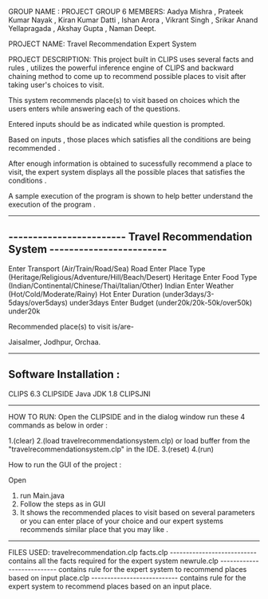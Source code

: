 GROUP NAME : PROJECT GROUP 6
MEMBERS: Aadya Mishra , Prateek Kumar Nayak , Kiran Kumar Datti , Ishan Arora , Vikrant Singh , Srikar Anand Yellapragada , Akshay Gupta , Naman Deept.

PROJECT NAME: Travel Recommendation Expert System

PROJECT DESCRIPTION: 
This project built in CLIPS uses several facts and rules , utilizes the powerful inference engine of CLIPS and backward chaining method to 
come up to recommend possible places to visit after taking user's choices to visit.


This system recommends place(s) to visit based on choices which the users enters while answering each of the questions.

Entered inputs should be as indicated while question is prompted.

Based on inputs , those places which satisfies all the conditions are being recommended .

After enough information is obtained to sucessfully recommend a place to visit, the expert system displays all the possible places that satisfies the conditions .

A sample execution of the program is shown to help better understand the execution of the program .

------------------------------------------------------------------------------
------------------------ Travel Recommendation System ------------------------
------------------------------------------------------------------------------

Enter Transport           (Air/Train/Road/Sea)
Road
Enter Place Type          (Heritage/Religious/Adventure/Hill/Beach/Desert)
Heritage
Enter Food Type           (Indian/Continental/Chinese/Thai/Italian/Other)
Indian
Enter Weather             (Hot/Cold/Moderate/Rainy)
Hot
Enter Duration            (under3days/3-5days/over5days)
under3days
Enter Budget              (under20k/20k-50k/over50k)
under20k


Recommended place(s) to visit is/are-

Jaisalmer, 
Jodhpur, 
Orchaa.

------------------------------------------------------------------------------
Software Installation :
------------------------------------------------------------------------------

CLIPS 6.3
CLIPSIDE
Java JDK 1.8
CLIPSJNI

 
----------------------------------------------------------------------------------
HOW TO RUN:
Open the CLIPSIDE and in the dialog window run these 4 commands as below in order :

1.(clear)
2.(load travelrecommendationsystem.clp) or load buffer from the "travelrecommendationsystem.clp" in the IDE. 
3.(reset)
4.(run)

How to run the GUI of the project :

Open 
1. run Main.java 
2. Follow the steps as in GUI 
3. It shows the recommended places to visit based on several parameters or you can enter place of your choice and our expert systems recommends similar place that you may like .

---------------------------------------------------------------------------------------

FILES USED:
travelrecommendation.clp
facts.clp   --------------------------- contains all the facts required for the expert system
newrule.clp --------------------------- contains rule for the expert system to recommend places based on input
place.clp   --------------------------- contains rule for the expert system to recommend places based on an input place.


